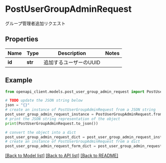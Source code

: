 # PostUserGroupAdminRequest

グループ管理者追加リクエスト

## Properties

Name | Type | Description | Notes
------------ | ------------- | ------------- | -------------
**id** | **str** | 追加するユーザーのUUID | 

## Example

```python
from openapi_client.models.post_user_group_admin_request import PostUserGroupAdminRequest

# TODO update the JSON string below
json = "{}"
# create an instance of PostUserGroupAdminRequest from a JSON string
post_user_group_admin_request_instance = PostUserGroupAdminRequest.from_json(json)
# print the JSON string representation of the object
print(PostUserGroupAdminRequest.to_json())

# convert the object into a dict
post_user_group_admin_request_dict = post_user_group_admin_request_instance.to_dict()
# create an instance of PostUserGroupAdminRequest from a dict
post_user_group_admin_request_form_dict = post_user_group_admin_request.from_dict(post_user_group_admin_request_dict)
```
[[Back to Model list]](../README.md#documentation-for-models) [[Back to API list]](../README.md#documentation-for-api-endpoints) [[Back to README]](../README.md)


